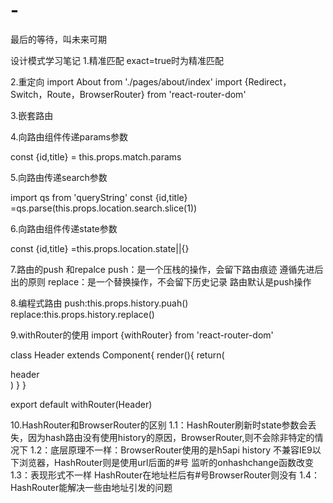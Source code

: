 # -
最后的等待，叫未来可期


设计模式学习笔记
1.精准匹配 
<Route exact={true} path=''  component={}></Route>  exact=true时为精准匹配


2.重定向 
import About from './pages/about/index'
import {Redirect，Switch，Route，BrowserRouter} from 'react-router-dom'
<Switch>
        <Route path="/about" component={About}></Route>
        <!-- 路由注册的最下方  重定向   如果所有的路由都匹配不上走重定向 -->
        <Redirect to='/about'></Redirect>
</Switch>


3.嵌套路由
<!-- 一层路由 -->
<Route path="/about" component={About}></Route>
<!-- 二层路由 -->
<Route path="/about/News" component={News}></Route>


4.向路由组件传递params参数
<!-- 发送消息 -->
<Link to={`/about/news/${mas.id}/${mas.title}`} component={About}></Link>
<!-- 声明参数 -->
<Route path="/about/news/:id/:title"></Route>
<!-- 接收消息 -->
const {id,title} = this.props.match.params


5.向路由传递search参数
<!-- 传递参数 -->
<Link to={`/about/news/?id=${1}&title=${2}`}></Link>
<!-- 路由正常注册  不需要声明参数 -->
<Route path="/about/news"></Route>
<!-- 接收参数 -->
import qs from 'queryString'  <!--node核心库  不需要下载  直接引用  解决search问题 -->
const {id,title} =qs.parse(this.props.location.search.slice(1))


6.向路由组件传递state参数
<!-- state特点：以对象形式传递参数 -->
<Link to={{pathname:"/home/news",state:{id:1,title:2}}}></Link>
<!-- 路由正常注册  不需要声明参数 -->
<Route path="/about/news"></Route>
<!-- 接收参数    state传递参数刷新也不会失去参数是因为它是监听history里的API
 但是清除浏览器缓存数据会丢失和直接复制url到其他浏览器中数据也会丢失
 因为 失去了history记录
  -->
const {id,title} =this.props.location.state||{}

7.路由的push 和repalce
push：是一个压栈的操作，会留下路由痕迹  遵循先进后出的原则
replace：是一个替换操作，不会留下历史记录
路由默认是push操作
<!-- 开启 replace模式   设置replace为真 -->
<Link replace={true} to="/home"></Link>


8.编程式路由
push:this.props.history.puah()
replace:this.props.history.replace()

9.withRouter的使用
import {withRouter} from 'react-router-dom'

class Header extends Component{
        render(){
                return(
                        <div>header</div>
                )
        }
}
<!-- 将路由组件中的api传递给一般组件使用withRouter -->
export default withRouter(Header)


10.HashRouter和BrowserRouter的区别
1.1：HashRouter刷新时state参数会丢失，因为hash路由没有使用history的原因，BrowserRouter,则不会除非特定的情况下
1.2：底层原理不一样：BrowserRouter使用的是h5api history 不兼容IE9以下浏览器，HashRouter则是使用url后面的#号
监听的onhashchange函数改变
1.3：表现形式不一样  HashRouter在地址栏后有#号BrowserRouter则没有
1.4：HashRouter能解决一些由地址引发的问题